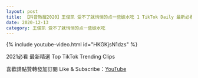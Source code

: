 ```yaml
---
layout: post
title: 【抖音熱搜2020】王俊凯 受不了就悄悄的点一些碳水吃 1 TikTok Daily 最新必看精選合集2020 12 13
date: 2020-12-13
category: 王俊凯 受不了就悄悄的点一些碳水吃
---
```


{% include youtube-video.html id="HKGKjsN1dzs" %}

2021必看 最新精選 Top TikTok Trending Clips

喜歡請點贊轉發加訂閱 Like & Subscribe：[YouTube](https://www.youtube.com/channel/UCAoR7VcanIPd04uEq_GIylA/videos)

